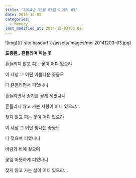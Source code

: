 ```yaml
---
title: "2014년 12월 03일 이야기 #3"
date: 2014-12-03
categories:
  - Memory
last_modified_at: 2014-12-03T03:08
---
```


![img]({{ site.baseurl }}/assets/images/md-20141203-03.jpg)

**도종환,. 흔들리며 피는 꽃**

흔들리지 않고 피는 꽃이 어디 있으랴 

이 세상 그 어떤 아름다운 꽃들도 

다 흔들리면서 피었나니 

흔들리면서 줄기를 곧게 세웠나니 

흔들리지 않고 가는 사랑이 어디 있으랴... 

젖지 않고 피는 꽃이 어디 있으랴 

이 세상 그 어떤 빛나는 꽃들도 

다 젖으며 피었나니 

바람과 비에 젖으며 

꽃잎 따뜻하게 피었나니 

젖지 않고 가는 삶이 어디 있으랴...